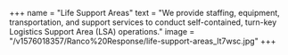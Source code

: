 +++
name = "Life Support Areas"
text = "We provide staffing, equipment, transportation, and support services to conduct self-contained, turn-key Logistics Support Area (LSA) operations."
image = "/v1576018357/Ranco%20Response/life-support-areas_lt7wsc.jpg"
+++